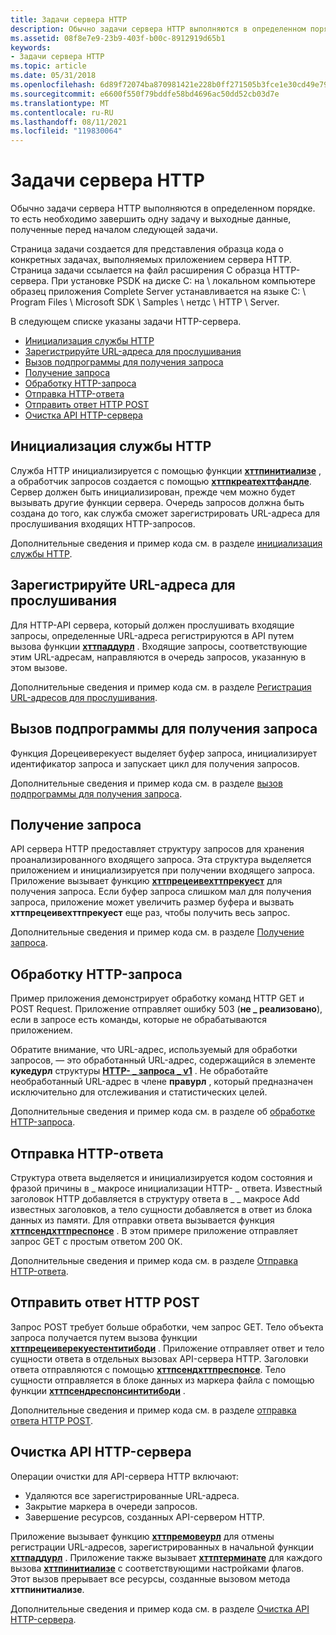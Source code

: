 ```yaml
---
title: Задачи сервера HTTP
description: Обычно задачи сервера HTTP выполняются в определенном порядке. то есть необходимо завершить одну задачу и выходные данные, полученные перед началом следующей задачи.
ms.assetid: 08f8e7e9-23b9-403f-b00c-8912919d65b1
keywords:
- Задачи сервера HTTP
ms.topic: article
ms.date: 05/31/2018
ms.openlocfilehash: 6d89f72074ba870981421e228b0ff271505b3fce1e30cd49e79d58463570c0b3
ms.sourcegitcommit: e6600f550f79bddfe58bd4696ac50dd52cb03d7e
ms.translationtype: MT
ms.contentlocale: ru-RU
ms.lasthandoff: 08/11/2021
ms.locfileid: "119830064"
---
```

# <a name="http-server-tasks"></a>Задачи сервера HTTP

Обычно задачи сервера HTTP выполняются в определенном порядке. то есть необходимо завершить одну задачу и выходные данные, полученные перед началом следующей задачи.

Страница задачи создается для представления образца кода о конкретных задачах, выполняемых приложением сервера HTTP. Страница задачи ссылается на файл расширения C образца HTTP-сервера. При установке PSDK на диске C: на \\ локальном компьютере образец приложения Complete Server устанавливается на языке C: \\ Program Files \\ Microsoft SDK \\ Samples \\ нетдс \\ HTTP \\ Server.

В следующем списке указаны задачи HTTP-сервера.

-   [Инициализация службы HTTP](#initialize-the-http-service)
-   [Зарегистрируйте URL-адреса для прослушивания](#register-the-urls-to-listen-on)
-   [Вызов подпрограммы для получения запроса](#call-the-routine-to-receive-a-request)
-   [Получение запроса](#receive-the-request)
-   [Обработку HTTP-запроса](#handle-the-http-request)
-   [Отправка HTTP-ответа](#send-the-http-response)
-   [Отправить ответ HTTP POST](#send-the-http-post-response)
-   [Очистка API HTTP-сервера](#clean-up-the-http-server-api)

## <a name="initialize-the-http-service"></a>Инициализация службы HTTP

Служба HTTP инициализируется с помощью функции [**хттпинитиализе**](/windows/desktop/api/Http/nf-http-httpinitialize) , а обработчик запросов создается с помощью [**хттпкреатехттфандле**](/windows/desktop/api/Http/nf-http-httpcreatehttphandle). Сервер должен быть инициализирован, прежде чем можно будет вызывать другие функции сервера. Очередь запросов должна быть создана до того, как служба сможет зарегистрировать URL-адреса для прослушивания входящих HTTP-запросов.

Дополнительные сведения и пример кода см. в разделе [инициализация службы HTTP](http-server-sample-application.md).

## <a name="register-the-urls-to-listen-on"></a>Зарегистрируйте URL-адреса для прослушивания

Для HTTP-API сервера, который должен прослушивать входящие запросы, определенные URL-адреса регистрируются в API путем вызова функции [**хттпаддурл**](/windows/desktop/api/Http/nf-http-httpaddurl) . Входящие запросы, соответствующие этим URL-адресам, направляются в очередь запросов, указанную в этом вызове.

Дополнительные сведения и пример кода см. в разделе [Регистрация URL-адресов для прослушивания](http-server-sample-application.md).

## <a name="call-the-routine-to-receive-a-request"></a>Вызов подпрограммы для получения запроса

Функция Дорецеиверекуест выделяет буфер запроса, инициализирует идентификатор запроса и запускает цикл для получения запросов.

Дополнительные сведения и пример кода см. в разделе [вызов подпрограммы для получения запроса](http-server-sample-application.md).

## <a name="receive-the-request"></a>Получение запроса

API сервера HTTP предоставляет структуру запросов для хранения проанализированного входящего запроса. Эта структура выделяется приложением и инициализируется при получении входящего запроса. Приложение вызывает функцию [**хттпрецеивехттпрекуест**](/windows/desktop/api/Http/nf-http-httpreceivehttprequest) для получения запроса. Если буфер запроса слишком мал для получения запроса, приложение может увеличить размер буфера и вызвать **хттпрецеивехттпрекуест** еще раз, чтобы получить весь запрос.

Дополнительные сведения и пример кода см. в разделе [Получение запроса](http-server-sample-application.md).

## <a name="handle-the-http-request"></a>Обработку HTTP-запроса

Пример приложения демонстрирует обработку команд HTTP GET и POST Request. Приложение отправляет ошибку 503 (**не \_ реализовано**), если в запросе есть команды, которые не обрабатываются приложением.

Обратите внимание, что URL-адрес, используемый для обработки запросов, — это обработанный URL-адрес, содержащийся в элементе **кукедурл** структуры [**HTTP- \_ запроса \_ v1**](/windows/desktop/api/Http/ns-http-http_request_v1) . Не обработайте необработанный URL-адрес в члене **правурл** , который предназначен исключительно для отслеживания и статистических целей.

Дополнительные сведения и пример кода см. в разделе об [обработке HTTP-запроса](http-server-sample-application.md).

## <a name="send-the-http-response"></a>Отправка HTTP-ответа

Структура ответа выделяется и инициализируется кодом состояния и фразой причины в \_ макросе инициализации HTTP- \_ ответа. Известный заголовок HTTP добавляется в структуру ответа в \_ \_ макросе Add известных заголовков, а тело сущности добавляется в ответ из блока данных из памяти. Для отправки ответа вызывается функция [**хттпсендхттпреспонсе**](/windows/desktop/api/Http/nf-http-httpsendhttpresponse) . В этом примере приложение отправляет запрос GET с простым ответом 200 ОК.

Дополнительные сведения и пример кода см. в разделе [Отправка HTTP-ответа](http-server-sample-application.md).

## <a name="send-the-http-post-response"></a>Отправить ответ HTTP POST

Запрос POST требует больше обработки, чем запрос GET. Тело объекта запроса получается путем вызова функции [**хттпрецеиверекуестентитибоди**](/windows/desktop/api/Http/nf-http-httpreceiverequestentitybody) . Приложение отправляет ответ и тело сущности ответа в отдельных вызовах API-сервера HTTP. Заголовки ответа отправляются с помощью [**хттпсендхттпреспонсе**](/windows/desktop/api/Http/nf-http-httpsendhttpresponse). Тело сущности отправляется в блоке данных из маркера файла с помощью функции [**хттпсендреспонсинтитибоди**](/windows/desktop/api/Http/nf-http-httpsendresponseentitybody) .

Дополнительные сведения и пример кода см. в разделе [отправка ответа HTTP POST](http-server-sample-application.md).

## <a name="clean-up-the-http-server-api"></a>Очистка API HTTP-сервера

Операции очистки для API-сервера HTTP включают:

-   Удаляются все зарегистрированные URL-адреса.
-   Закрытие маркера в очереди запросов.
-   Завершение ресурсов, созданных API-сервером HTTP.

Приложение вызывает функцию [**хттпремовеурл**](/windows/desktop/api/Http/nf-http-httpremoveurl) для отмены регистрации URL-адресов, зарегистрированных в начальной функции [**хттпаддурл**](/windows/desktop/api/Http/nf-http-httpaddurl) . Приложение также вызывает [**хттптерминате**](/windows/desktop/api/Http/nf-http-httpterminate) для каждого вызова [**хттпинитиализе**](/windows/desktop/api/Http/nf-http-httpinitialize) с соответствующими настройками флагов. Этот вызов прерывает все ресурсы, созданные вызовом метода **хттпинитиализе**.

Дополнительные сведения и пример кода см. в разделе [Очистка API HTTP-сервера](http-server-sample-application.md).

 

 




